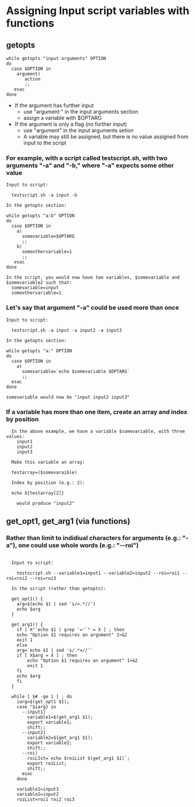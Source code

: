 # Assigning Input script variables with functions  
  ## getopts  
  
  ```
  while getopts "input arguments" OPTION  
  do 
    case $OPTION in  
      argument)  
         action  
         ;;  
     esac  
  done  
  ```
  
  * If the argument has further input  
    * use "argument:" in the input arguments section  
    * assign a variable with $OPTARG  
  * If the argument is only a flag (no further input)  
    * use "argument" in the input arguments setion  
    * A variable may still be assigned, but there is no value assigned from input to the script  
   
  ### For example, with a script called testscript.sh, with two arguments "-a" and "-b," where "-a" expects some other value  
  
  ```
  Input to script:
  
    testscript.sh -a input -b  
    
  In the getopts section:
  
  while getopts "a:b" OPTION  
  do  
    case $OPTION in  
      a)  
        somevariable=$OPTARG    
        ;;  
      b)
        someothervariable=1
        ;; 
     esac  
  done 
  
  In the script, you would now have two variables, $somevariable and $somevariable2 such that:  
    somevariable=input  
    someothervariable=1  
 ```
  
  ### Let's say that argument "-a" could be used more than once  
  
  ```  
  Input to script:
  
    testscript.sh -a input -a input2 -a input3  
    
  In the getopts section:
  
  while getopts "a:" OPTION  
  do  
    case $OPTION in 
      a)  
        somevariable=`echo $somevariable $OPTARG`
        ;;  
    esac  
  done  
  
  somevariable would now be "input input2 input3"  
```  
### If a variable has more than one item, create an array and index by position  

```
  In the above example, we have a variable $somevariable, with three values:
    input1  
    input2  
    input3  
    
  Make this variable an array:  
    
  testarray=($somevaraible)  
  
  Index by position (e.g.: 2):  
  
  echo ${testarray[2]}
  
    would produce "input2"  
 ```
  
  ## get_opt1, get_arg1 (via functions)  
  
  ### Rather than limit to indidiual characters for arguments (e.g.: "-a"), one could use  whole words (e.g.: "--roi")  
  
```

  Input to script:
  
    testscript.sh --variable1=input1 --variable2=input2 --roi=roi1 --roi=roi2 --roi=roi3
    
  In the script (rather than getopts):    
  
  get_opt1() {
    arg=$(echo $1 | sed 's/=.*//')
    echo $arg
  }  
  
  get_arg1() {
    if [ X"`echo $1 | grep '='`" = X ] ; then
	echo "Option $1 requires an argument" 1>&2
	exit 1
    else
	arg=`echo $1 | sed 's/.*=//'`
	if [ X$arg = X ] ; then
	    echo "Option $1 requires an argument" 1>&2
	    exit 1
	fi
	echo $arg
    fi
  }  
  
  while [ $# -ge 1 ] ; do  
    iarg=$(get_opt1 $1);  
    case "$iarg} in  
      --input1)  
        variable1=$(get_arg1 $1);  
        export variable1; 
        shift;;  
      --input2)  
        variable2=${get_arg1 $1);
        export variable2;  
        shift;;  
      --roi)  
        roiLIst=`echo $roiList $(get_arg1 $1)`;  
        export roiList;
        shift;;       
      esac  
    done  
    
    variable1=input1  
    variable2=input2  
    roiList=roi1 roi2 roi3
``` 
